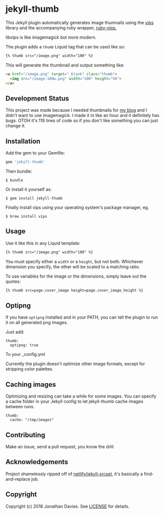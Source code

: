 # jekyll-thumb

This Jekyll plugin automatically generates image thumnails using the [vips](https://jcupitt.github.io/libvips) library and the accompanying ruby wrapper, [ruby-vips.](https://github.com/jcupitt/ruby-vips)

libvips is like imagemagick but more modern.

The plugin adds a `thumb` Liquid tag that can be used like so:

```html
{% thumb src="/image.png" width="100" %}
```

This will generate the thumbnail and output something like:

```html
<a href="/image.png" target="_blank" class="thumb">
  <img src="/image-100w.png" width="100" height="50">
</a>
```

## Development Status

This project was made because I needed thumbnails for [my blog](https://cleverna.me) and I didn't want to use imagemagick. I made it in like an hour and it definitely has bugs. OTOH it's 119 lines of code so if you don't like something you can just change it.

## Installation

Add the gem to your Gemfile:

```ruby
gem 'jekyll-thumb'
```

Then bundle:

    $ bundle

Or install it yourself as:

    $ gem install jekyll-thumb
    
Finally install vips using your operating system's package manager, eg.

    $ brew install vips

## Usage

Use it like this in any Liquid template:

```html
{% thumb src="/image.png" width="100" %}
```

You must specify either a `width` or a `height`, but not both. Whichever dimension you specify, the other will be scaled to a matching ratio.

To use variables for the image or the dimensions, simply leave out the quotes:

```html
{% thumb src=page.cover_image height=page.cover_image_height %}
```

## Optipng

If you have `optipng` installed and in your PATH, you can tell the plugin to run it on all generated png images.

Just add:

```
thumb:
  optipng: true
```

To your \_config.yml

Currently the plugin doesn't optimize other image formats, except for stripping color palettes.

## Caching images

Optimizing and resizing can take a while for some images. You can specify a cache folder in your Jekyll config to let jekyll-thumb cache images between runs.

```
thumb:
  cache: "/tmp/images"
```

## Contributing

Make an issue, send a pull request, you know the drill.

## Acknowledgements

Project shamelessly ripped off of [netlify/jekyll-srcset](https://github.com/netlify/jekyll-srcset), it's basically a find-and-replace job.

## Copyright

Copyright (c) 2018 Jonathan Davies. See [LICENSE](LICENSE) for details.
